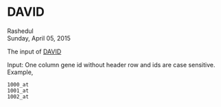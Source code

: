 # DAVID
Rashedul  
Sunday, April 05, 2015  

The input of [DAVID](http://david.abcc.ncifcrf.gov/)

 Input: One column gene id without header row and ids are case sensitive. Example, 
 
```
1000_at
1001_at
1002_at
```
